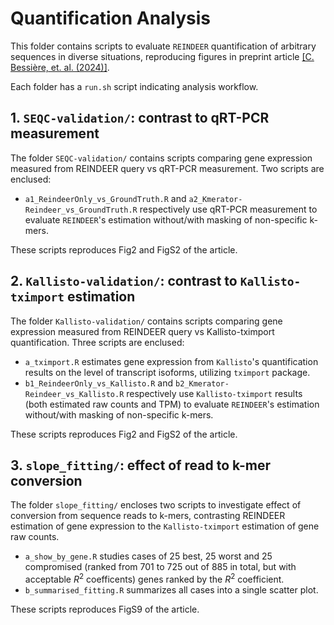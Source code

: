 # Quantification Analysis

This folder contains scripts to evaluate `REINDEER` quantification of arbitrary sequences in diverse situations, reproducing figures in preprint article [[C. Bessière, et. al. (2024)]](https://doi.org/10.1101/2024.02.27.581927).

Each folder has a `run.sh` script indicating analysis workflow.

## 1. `SEQC-validation/`: contrast to qRT-PCR measurement

The folder `SEQC-validation/` contains scripts comparing gene expression measured from REINDEER query vs qRT-PCR measurement. Two scripts are enclused:

- `a1_ReindeerOnly_vs_GroundTruth.R` and `a2_Kmerator-Reindeer_vs_GroundTruth.R` respectively use qRT-PCR measurement to evaluate `REINDEER`'s estimation without/with masking of non-specific k-mers.

These scripts reproduces Fig2 and FigS2 of the article.

## 2. `Kallisto-validation/`: contrast to `Kallisto-tximport` estimation

The folder `Kallisto-validation/` contains scripts comparing gene expression measured from REINDEER query vs Kallisto-tximport quantification. Three scripts are enclused:

- `a_tximport.R` estimates gene expression from `Kallisto`'s quantification results on the level of transcript isoforms, utilizing `tximport` package.
- `b1_ReindeerOnly_vs_Kallisto.R` and `b2_Kmerator-Reindeer_vs_Kallisto.R` respectively use `Kallisto-tximport` results (both estimated raw counts and TPM) to evaluate `REINDEER`'s estimation without/with masking of non-specific k-mers.

These scripts reproduces Fig2 and FigS2 of the article.

## 3. `slope_fitting/`: effect of read to k-mer conversion

The folder `slope_fitting/` encloses two scripts to investigate effect of conversion from sequence reads to k-mers, contrasting REINDEER estimation of gene expression to the `Kallisto-tximport` estimation of gene raw counts.

- `a_show_by_gene.R` studies cases of 25 best, 25 worst and 25 compromised (ranked from 701 to 725 out of 885 in total, but with acceptable $R^2$ coefficents) genes ranked by the $R^2$ coefficient.
- `b_summarised_fitting.R` summarizes all cases into a single scatter plot.

These scripts reproduces FigS9 of the article.
